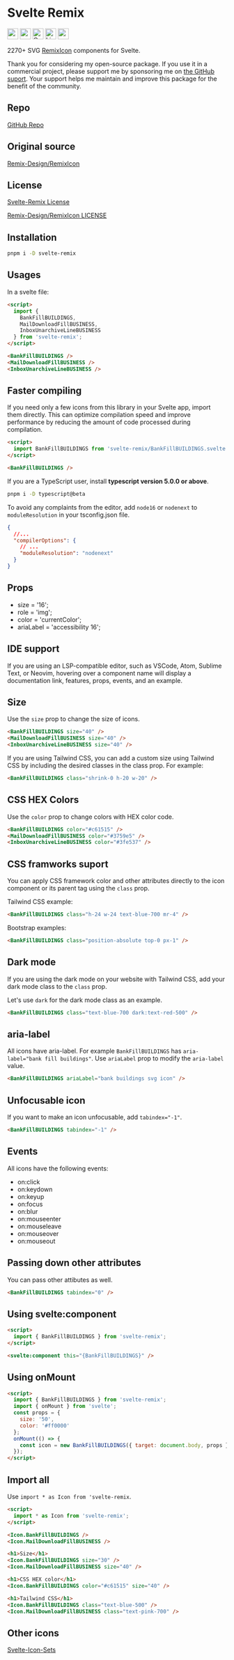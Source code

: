 # Svelte Remix

<div class="flex gap-2 my-8">
<a href="https://github.com/sponsors/shinokada" target="_blank"><img src="https://img.shields.io/static/v1?label=Sponsor&message=%E2%9D%A4&logo=GitHub&color=%23fe8e86" alt="sponsor" height="25" style="height: 25px !important;"></a>
<a href="https://www.npmjs.com/package/svelte-remix" rel="nofollow" target="_blank"><img src="https://img.shields.io/npm/v/svelte-remix" alt="npm" height="25" style="height: 25px !important;"></a>
<a href="https://twitter.com/shinokada" rel="nofollow" target="_blank"><img src="https://img.shields.io/badge/created%20by-@shinokada-4BBAAB.svg" alt="Created by Shin Okada" height="25" style="height: 25px !important;"></a>
<a href="https://opensource.org/licenses/MIT" rel="nofollow" target="_blank"><img src="https://img.shields.io/github/license/shinokada/svelte-remix" alt="License" height="25" style="height: 25px !important;"></a>
<a href="https://www.npmjs.com/package/svelte-remix" rel="nofollow" target="_blank"><img src="https://img.shields.io/npm/dw/svelte-remix.svg" alt="npm" height="25" style="height: 25px !important;"></a>
</div>

2270+ SVG [RemixIcon](https://github.com/Remix-Design/RemixIcon) components for Svelte. 

Thank you for considering my open-source package. If you use it in a commercial project, please support me by sponsoring me on [the GitHub suport](https://github.com/sponsors/shinokada). Your support helps me maintain and improve this package for the benefit of the community.

## Repo

[GitHub Repo](https://github.com/shinokada/svelte-remix)

## Original source

[Remix-Design/RemixIcon](https://github.com/Remix-Design/RemixIcon)

## License

[Svelte-Remix License](https://github.com/shinokada/svelte-remix/blob/main/LICENSE)

[Remix-Design/RemixIcon LICENSE](https://github.com/Remix-Design/RemixIcon/blob/master/License)

## Installation

```sh
pnpm i -D svelte-remix
```

## Usages

In a svelte file:

```html
<script>
  import {
    BankFillBUILDINGS,
    MailDownloadFillBUSINESS,
    InboxUnarchiveLineBUSINESS
  } from 'svelte-remix';
</script>

<BankFillBUILDINGS />
<MailDownloadFillBUSINESS />
<InboxUnarchiveLineBUSINESS />
```

## Faster compiling

If you need only a few icons from this library in your Svelte app, import them directly. This can optimize compilation speed and improve performance by reducing the amount of code processed during compilation.

```html
<script>
  import BankFillBUILDINGS from 'svelte-remix/BankFillBUILDINGS.svelte';
</script>

<BankFillBUILDINGS />
```

If you are a TypeScript user, install **typescript version 5.0.0 or above**.

```sh
pnpm i -D typescript@beta
```

To avoid any complaints from the editor, add `node16` or `nodenext` to `moduleResolution` in your tsconfig.json file.

```json
{
  //...
  "compilerOptions": {
    // ...
    "moduleResolution": "nodenext"
  }
}
```

## Props

- size = '16';
- role = 'img';
- color = 'currentColor';
- ariaLabel = 'accessibility 16';

## IDE support

If you are using an LSP-compatible editor, such as VSCode, Atom, Sublime Text, or Neovim, hovering over a component name will display a documentation link, features, props, events, and an example.

## Size

Use the `size` prop to change the size of icons.

```html
<BankFillBUILDINGS size="40" />
<MailDownloadFillBUSINESS size="40" />
<InboxUnarchiveLineBUSINESS size="40" />
```

If you are using Tailwind CSS, you can add a custom size using Tailwind CSS by including the desired classes in the class prop. For example:

```html
<BankFillBUILDINGS class="shrink-0 h-20 w-20" />
```

## CSS HEX Colors

Use the `color` prop to change colors with HEX color code.

```html
<BankFillBUILDINGS color="#c61515" />
<MailDownloadFillBUSINESS color="#3759e5" />
<InboxUnarchiveLineBUSINESS color="#3fe537" />
```

## CSS framworks suport

You can apply CSS framework color and other attributes directly to the icon component or its parent tag using the `class` prop.

Tailwind CSS example:

```html
<BankFillBUILDINGS class="h-24 w-24 text-blue-700 mr-4" />
```

Bootstrap examples:

```html
<BankFillBUILDINGS class="position-absolute top-0 px-1" />
```

## Dark mode

If you are using the dark mode on your website with Tailwind CSS, add your dark mode class to the `class` prop.

Let's use `dark` for the dark mode class as an example.

```html
<BankFillBUILDINGS class="text-blue-700 dark:text-red-500" />
```

## aria-label

All icons have aria-label. For example `BankFillBUILDINGS` has `aria-label="bank fill buildings"`.
Use `ariaLabel` prop to modify the `aria-label` value.

```html
<BankFillBUILDINGS ariaLabel="bank buildings svg icon" />
```

## Unfocusable icon

If you want to make an icon unfocusable, add `tabindex="-1"`.

```html
<BankFillBUILDINGS tabindex="-1" />
```

## Events

All icons have the following events:

- on:click
- on:keydown
- on:keyup
- on:focus
- on:blur
- on:mouseenter
- on:mouseleave
- on:mouseover
- on:mouseout

## Passing down other attributes

You can pass other attibutes as well.

```html
<BankFillBUILDINGS tabindex="0" />
```

## Using svelte:component

```html
<script>
  import { BankFillBUILDINGS } from 'svelte-remix';
</script>

<svelte:component this="{BankFillBUILDINGS}" />
```

## Using onMount

```html
<script>
  import { BankFillBUILDINGS } from 'svelte-remix';
  import { onMount } from 'svelte';
  const props = {
    size: '50',
    color: '#ff0000'
  };
  onMount(() => {
    const icon = new BankFillBUILDINGS({ target: document.body, props });
  });
</script>
```

## Import all

Use `import * as Icon from 'svelte-remix`.

```html
<script>
  import * as Icon from 'svelte-remix';
</script>

<Icon.BankFillBUILDINGS />
<Icon.MailDownloadFillBUSINESS />

<h1>Size</h1>
<Icon.BankFillBUILDINGS size="30" />
<Icon.MailDownloadFillBUSINESS size="40" />

<h1>CSS HEX color</h1>
<Icon.BankFillBUILDINGS color="#c61515" size="40" />

<h1>Tailwind CSS</h1>
<Icon.BankFillBUILDINGS class="text-blue-500" />
<Icon.MailDownloadFillBUSINESS class="text-pink-700" />
```

## Other icons

[Svelte-Icon-Sets](https://svelte-svg-icons.vercel.app/)
